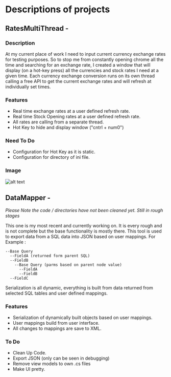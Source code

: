 
# Descriptions of projects 
 
## RatesMultiThread -  
 
### Description 
  At my current place of work I need to input current currency exchange rates for testing purposes. So to stop me from constantly opening   chrome all the time and searching for an exchange rate, I created a window that will display (on a hot-key press) all the currencies and   stock rates I need at a given time. Each currency exchange conversion runs on its own thread calling a free API to get the current       exchange rates and will refresh at individually set times. 
 
 
### Features 
- Real time exchange rates at a user defined refresh rate. 
- Real time Stock Opening rates at a user defined refresh rate. 
- All rates are calling from a separate thread. 
- Hot Key to hide and display window ("cntrl + num0") 
 
### Need To Do 
- Configuration for Hot Key as it is static. 
- Configuration for directory of ini file. 
 
### Image 
 
![alt text](https://preview.ibb.co/mtqSqJ/Rates.png) 
 
## DataMapper -   
 
*Please Note the code / directories have not been cleaned yet. Still in rough stages* 
 
This one is my most recent and currently working on. It is every rough and is not complete but the base functionality is mostly there. This tool is used to export data from a SQL data into JSON based on user mappings. For Example : 
``` 
--Base Query 
  --FieldA (returned form parent SQL)   
  --FieldB 
    --Base Query (parms based on parent node value) 
      --FieldA 
      --FieldB      
  --FieldC 
``` 
 
Serialization is all dynamic, everything is built from data returned from selected SQL tables and user defined mappings. 
 
### Features 
- Serialization of dynamically built objects based on user mappings.  
- User mappings build from user interface. 
- All changes to mappings are save to XML. 
 
### To Do 
- Clean Up Code. 
- Export JSON (only can be seen in debugging) 
- Remove view models to own .cs files  
- Make UI pretty. 
 
 
